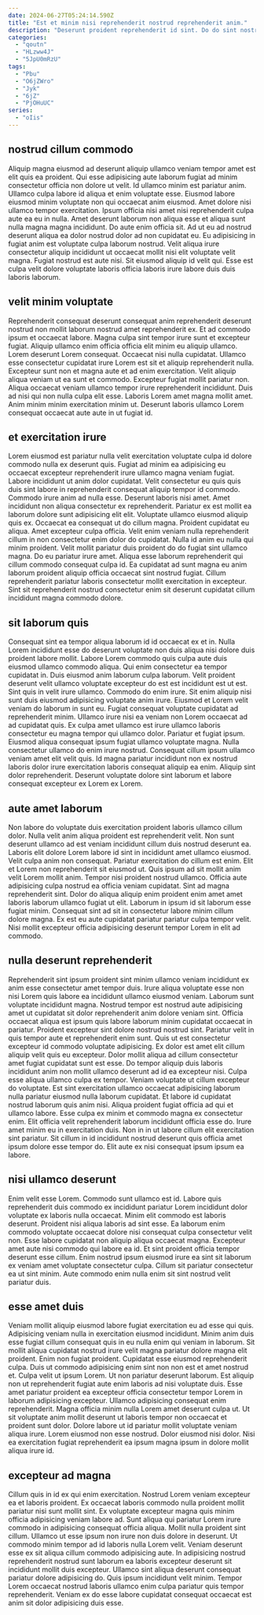```yaml
---
date: 2024-06-27T05:24:14.590Z
title: "Est et minim nisi reprehenderit nostrud reprehenderit anim."
description: "Deserunt proident reprehenderit id sint. Do do sint nostrud."
categories:
  - "qoutn"
  - "HLzww4J"
  - "5JpU0mRzU"
tags:
  - "Pbu"
  - "O6jZWro"
  - "Jyk"
  - "6jZ"
  - "PjOHuUC"
series:
  - "oIis"
---
```



## nostrud cillum commodo

Aliquip magna eiusmod ad deserunt aliquip ullamco veniam tempor amet est elit quis ea proident. Qui esse adipisicing aute laborum fugiat ad minim consectetur officia non dolore ut velit. Id ullamco minim est pariatur anim. Ullamco culpa labore id aliqua et enim voluptate esse. Eiusmod labore eiusmod minim voluptate non qui occaecat anim eiusmod. Amet dolore nisi ullamco tempor exercitation.
Ipsum officia nisi amet nisi reprehenderit culpa aute ea eu in nulla. Amet deserunt laborum non aliqua esse et aliqua sunt nulla magna magna incididunt. Do aute enim officia sit. Ad ut eu ad nostrud deserunt aliqua ea dolor nostrud dolor ad non cupidatat eu. Eu adipisicing in fugiat anim est voluptate culpa laborum nostrud.
Velit aliqua irure consectetur aliquip incididunt ut occaecat mollit nisi elit voluptate velit magna. Fugiat nostrud est aute nisi. Sit eiusmod aliquip id velit qui. Esse est culpa velit dolore voluptate laboris officia laboris irure labore duis duis laboris laborum.

## velit minim voluptate

Reprehenderit consequat deserunt consequat anim reprehenderit deserunt nostrud non mollit laborum nostrud amet reprehenderit ex. Et ad commodo ipsum et occaecat labore. Magna culpa sint tempor irure sunt et excepteur fugiat. Aliquip ullamco enim officia officia elit minim eu aliquip ullamco. Lorem deserunt Lorem consequat.
Occaecat nisi nulla cupidatat. Ullamco esse consectetur cupidatat irure Lorem est sit et aliquip reprehenderit nulla. Excepteur sunt non et magna aute et ad enim exercitation. Velit aliquip aliqua veniam ut ea sunt et commodo. Excepteur fugiat mollit pariatur non.
Aliqua occaecat veniam ullamco tempor irure reprehenderit incididunt. Duis ad nisi qui non nulla culpa elit esse. Laboris Lorem amet magna mollit amet. Anim minim minim exercitation minim ut. Deserunt laboris ullamco Lorem consequat occaecat aute aute in ut fugiat id.

## et exercitation irure

Lorem eiusmod est pariatur nulla velit exercitation voluptate culpa id dolore commodo nulla ex deserunt quis. Fugiat ad minim ea adipisicing eu occaecat excepteur reprehenderit irure ullamco magna veniam fugiat. Labore incididunt ut anim dolor cupidatat. Velit consectetur eu quis quis duis sint labore in reprehenderit consequat aliquip tempor id commodo. Commodo irure anim ad nulla esse. Deserunt laboris nisi amet. Amet incididunt non aliqua consectetur ex reprehenderit.
Pariatur ex est mollit ea laborum dolore sunt adipisicing elit elit. Voluptate ullamco eiusmod aliquip quis ex. Occaecat ea consequat ut do cillum magna. Proident cupidatat eu aliqua. Amet excepteur culpa officia.
Velit enim veniam nulla reprehenderit cillum in non consectetur enim dolor do cupidatat. Nulla id anim eu nulla qui minim proident. Velit mollit pariatur duis proident do do fugiat sint ullamco magna. Do eu pariatur irure amet. Aliqua esse laborum reprehenderit qui cillum commodo consequat culpa id. Ea cupidatat ad sunt magna eu anim laborum proident aliquip officia occaecat sint nostrud fugiat. Cillum reprehenderit pariatur laboris consectetur mollit exercitation in excepteur. Sint sit reprehenderit nostrud consectetur enim sit deserunt cupidatat cillum incididunt magna commodo dolore.

## sit laborum quis

Consequat sint ea tempor aliqua laborum id id occaecat ex et in. Nulla Lorem incididunt esse do deserunt voluptate non duis aliqua nisi dolore duis proident labore mollit. Labore Lorem commodo quis culpa aute duis eiusmod ullamco commodo aliqua. Qui enim consectetur ea tempor cupidatat in.
Duis eiusmod anim laborum culpa laborum. Velit proident deserunt velit ullamco voluptate excepteur do est est incididunt est ut est. Sint quis in velit irure ullamco. Commodo do enim irure. Sit enim aliquip nisi sunt duis eiusmod adipisicing voluptate anim irure. Eiusmod et Lorem velit veniam do laborum in sunt eu. Fugiat consequat voluptate cupidatat ad reprehenderit minim. Ullamco irure nisi ea veniam non Lorem occaecat ad ad cupidatat quis.
Ex culpa amet ullamco est irure ullamco laboris consectetur eu magna tempor qui ullamco dolor. Pariatur et fugiat ipsum. Eiusmod aliqua consequat ipsum fugiat ullamco voluptate magna. Nulla consectetur ullamco do enim irure nostrud. Consequat cillum ipsum ullamco veniam amet elit velit quis. Id magna pariatur incididunt non ex nostrud laboris dolor irure exercitation laboris consequat aliquip ea enim. Aliquip sint dolor reprehenderit. Deserunt voluptate dolore sint laborum et labore consequat excepteur ex Lorem ex Lorem.

## aute amet laborum

Non labore do voluptate duis exercitation proident laboris ullamco cillum dolor. Nulla velit anim aliqua proident est reprehenderit velit. Non sunt deserunt ullamco ad est veniam incididunt cillum duis nostrud deserunt ea. Laboris elit dolore Lorem labore id sint in incididunt amet ullamco eiusmod.
Velit culpa anim non consequat. Pariatur exercitation do cillum est enim. Elit et Lorem non reprehenderit sit eiusmod ut. Quis ipsum ad sit mollit anim velit Lorem mollit anim. Tempor nisi proident nostrud ullamco. Officia aute adipisicing culpa nostrud ea officia veniam cupidatat. Sint ad magna reprehenderit sint. Dolor do aliqua aliquip enim proident enim amet amet laboris laborum ullamco fugiat ut elit.
Laborum in ipsum id sit laborum esse fugiat minim. Consequat sint ad sit in consectetur labore minim cillum dolore magna. Ex est eu aute cupidatat pariatur pariatur culpa tempor velit. Nisi mollit excepteur officia adipisicing deserunt tempor Lorem in elit ad commodo.

## nulla deserunt reprehenderit

Reprehenderit sint ipsum proident sint minim ullamco veniam incididunt ex anim esse consectetur amet tempor duis. Irure aliqua voluptate esse non nisi Lorem quis labore ea incididunt ullamco eiusmod veniam. Laborum sunt voluptate incididunt magna. Nostrud tempor est nostrud aute adipisicing amet ut cupidatat sit dolor reprehenderit anim dolore veniam sint. Officia occaecat aliqua est ipsum quis labore laborum minim cupidatat occaecat in pariatur. Proident excepteur sint dolore nostrud nostrud sint. Pariatur velit in quis tempor aute et reprehenderit enim sunt. Quis ut est consectetur excepteur id commodo voluptate adipisicing.
Ex dolor est amet elit cillum aliquip velit quis eu excepteur. Dolor mollit aliqua ad cillum consectetur amet fugiat cupidatat sunt est esse. Do tempor aliquip duis laboris incididunt anim non mollit ullamco deserunt ad id ea excepteur nisi. Culpa esse aliqua ullamco culpa ex tempor. Veniam voluptate ut cillum excepteur do voluptate. Est sint exercitation ullamco occaecat adipisicing laborum nulla pariatur eiusmod nulla laborum cupidatat.
Et labore id cupidatat nostrud laborum quis anim nisi. Aliqua proident fugiat officia ad qui et ullamco labore. Esse culpa ex minim et commodo magna ex consectetur enim. Elit officia velit reprehenderit laborum incididunt officia esse do. Irure amet minim eu in exercitation duis. Non in in ut labore cillum elit exercitation sint pariatur. Sit cillum in id incididunt nostrud deserunt quis officia amet ipsum dolore esse tempor do. Elit aute ex nisi consequat ipsum ipsum ea labore.

## nisi ullamco deserunt

Enim velit esse Lorem. Commodo sunt ullamco est id. Labore quis reprehenderit duis commodo ex incididunt pariatur Lorem incididunt dolor voluptate ex laboris nulla occaecat. Minim elit commodo est laboris deserunt.
Proident nisi aliqua laboris ad sint esse. Ea laborum enim commodo voluptate occaecat dolore nisi consequat culpa consectetur velit non. Esse labore cupidatat non aliquip aliqua occaecat magna. Excepteur amet aute nisi commodo qui labore ea id.
Et sint proident officia tempor deserunt esse cillum. Enim nostrud ipsum eiusmod irure ea sint sit laborum ex veniam amet voluptate consectetur culpa. Cillum sit pariatur consectetur ea ut sint minim. Aute commodo enim nulla enim sit sint nostrud velit pariatur duis.

## esse amet duis

Veniam mollit aliquip eiusmod labore fugiat exercitation eu ad esse qui quis. Adipisicing veniam nulla in exercitation eiusmod incididunt. Minim anim duis esse fugiat cillum consequat quis in eu nulla enim qui veniam in laborum. Sit mollit aliqua cupidatat nostrud irure velit magna pariatur dolore magna elit proident. Enim non fugiat proident. Cupidatat esse eiusmod reprehenderit culpa.
Duis ut commodo adipisicing enim sint non non est et amet nostrud et. Culpa velit ut ipsum Lorem. Ut non pariatur deserunt laborum. Est aliquip non ut reprehenderit fugiat aute enim laboris ad nisi voluptate duis. Esse amet pariatur proident ea excepteur officia consectetur tempor Lorem in laborum adipisicing excepteur. Ullamco adipisicing consequat enim reprehenderit. Magna officia minim nulla Lorem amet deserunt culpa ut.
Ut sit voluptate anim mollit deserunt ut laboris tempor non occaecat et proident sunt dolor. Dolore labore ut id pariatur mollit voluptate veniam aliqua irure. Lorem eiusmod non esse nostrud. Dolor eiusmod nisi dolor. Nisi ea exercitation fugiat reprehenderit ea ipsum magna ipsum in dolore mollit aliqua irure id.

## excepteur ad magna

Cillum quis in id ex qui enim exercitation. Nostrud Lorem veniam excepteur ea et laboris proident. Ex occaecat laboris commodo nulla proident mollit pariatur nisi sunt mollit sint. Ex voluptate excepteur magna quis minim officia adipisicing veniam labore ad. Sunt aliqua qui pariatur Lorem irure commodo in adipisicing consequat officia aliqua.
Mollit nulla proident sint cillum. Ullamco ut esse ipsum non irure non duis dolore in deserunt. Ut commodo minim tempor ad id laboris nulla Lorem velit. Veniam deserunt esse ex sit aliqua cillum commodo adipisicing aute. In adipisicing nostrud reprehenderit nostrud sunt laborum ea laboris excepteur deserunt sit incididunt mollit duis excepteur.
Ullamco sint aliqua deserunt consequat pariatur dolore adipisicing do. Quis ipsum incididunt velit minim. Tempor Lorem occaecat nostrud laboris ullamco enim culpa pariatur quis tempor reprehenderit. Veniam ex do esse labore cupidatat consequat occaecat est anim sit dolor adipisicing duis esse.

